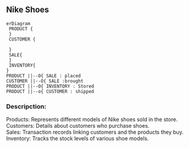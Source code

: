 ## **Nike Shoes**

```mermaid
erDiagram
 PRODUCT {
 }
 CUSTOMER {

 }
 SALE{
 }
 INVENTORY{
} 
PRODUCT ||--O{ SALE : placed 
CUSTOMER ||--O{ SALE :brought
PRODUCT ||--O{ INVENTORY : Stored
PRODUCT ||--o{ CUSTOMER : shipped
```



### **Descripction**:
Products: Represents different models of Nike shoes sold in the store.  
Customers: Details about customers who purchase shoes.  
Sales: Transaction records linking customers and the products they buy.  
Inventory: Tracks the stock levels of various shoe models.  
